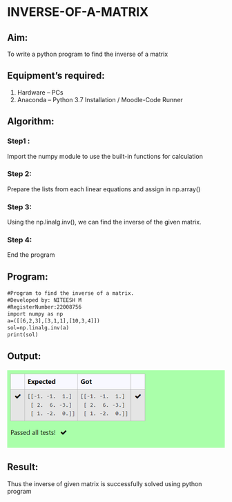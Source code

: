 # INVERSE-OF-A-MATRIX
## Aim:
To write a python program to find the inverse of a matrix
## Equipment’s required:
1. 	Hardware – PCs
2. 	Anaconda – Python 3.7 Installation / Moodle-Code Runner
## Algorithm:
### Step1 :
 Import the numpy module to use the built-in functions for calculation
### Step 2:
 Prepare the lists from each linear equations and assign in np.array()
### Step 3:
 Using the np.linalg.inv(), we can find the inverse of the given matrix.
### Step 4:
 End the program

## Program:
```
#Program to find the inverse of a matrix.
#Developed by: NITEESH M
#RegisterNumber:22008756
import numpy as np
a=([[6,2,3],[3,1,1],[10,3,4]])
sol=np.linalg.inv(a)
print(sol)

```
## Output:
![eig](inverse.png)
## Result:
Thus the inverse of given matrix is successfully solved using python program

